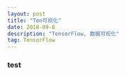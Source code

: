 ```yaml
---
layout: post
title: "Ten可视化"
date: 2018-09-8
description: "TensorFlow, 数据可视化"
tag: TensorFlow
---
```


### test